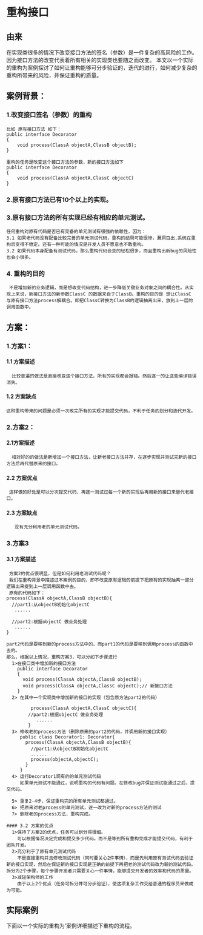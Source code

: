 ﻿# 重构接口
## 由来
  在实现类很多的情况下改变接口方法的签名（参数）是一件复杂的高风险的工作。因为接口方法的改变代表着所有相关的实现类也要随之而改变。 本文以一个实际的重构为案例探讨了如何让重构能够可分步验证的，迭代的进行，如何减少复杂的重构所带来的风险，并保证重构的质量。

## 案例背景：
  ### 1.改变接口签名（参数）的重构
    比如 原有接口方法 如下：
    public interface Decorator
    {
        void process(ClassA objectA,ClassB objectB);
    }

    重构的任务是改变这个接口方法的参数，新的接口方法如下
    public interface Decorator
    {
        void process(ClassA objectA,ClassC objectC)
    }
  ### 2.原有接口方法已有10个以上的实现。   
  ### 3.原有接口方法的所有实现已经有相应的单元测试。
    任何重构对原有代码是否已有完备的单元测试有很强的依赖性，因为：
    3.1 如果老代码没有配备比较完善的单元测试代码，重构的结局可能很惨，漏洞百出,系统在重构后变得不稳定。还有一种可能的情况是开发人员不愿意也不敢重构。
    3.2 如果代码本身配备有测试代码，那么重构代码会变的轻松很多，而且重构出新bug的风险性也会小很多。
  ### 4. 重构的目的
     不是增加新的业务逻辑，而是想改变代码结构，进一步降低关键业务对象之间的耦合性。从实现上来说，新接口方法的新参数ClassC 的数据来自于ClassB。重构的目的是 想让ClassC 与原有接口方法process解耦合。即把ClassC转换为ClassB的逻辑抽离出来，放到上一层的调用函数中。

## 方案：
### 1.方案1：
   #### 1.1 方案描述
      比较普遍的做法是直接改变这个接口方法，所有的实现都会报错。然后逐一的让这些编译错误消失。
   #### 1.2 方案缺点
    这种重构带来的问题是必须一次改完所有的实现才能提交代码，不利于任务的划分和迭代开发。
### 2.方案2：
   #### 2.1方案描述
      相对好的的做法是新增加一个接口方法，让新老接口方法并存，在逐步实现并测试完新的接口方法后再代替原来的接口。
   #### 2.2 方案优点
     这样做的好处是可以分次提交代码，再逐一测试过每一个新的实现后再用新的接口来替代老接口。
   #### 2.3 方案缺点
       没有充分利用老的单元测试代码。
### 3.方案3
   #### 3.1 方案描述 
     方案2的优点很明显，但是如何利用老测试代码呢？
     我们在重构背景中描述过本案例的目的，即不改变原有逻辑的前提下把原有的实现抽离一部分逻辑出来提到上一层调用函数中去。
     原有的代码如下：
    process(ClassA objectA,ClassB objectB){
      //part1:从objectB初始化objectC  
       ......

      //part2:根据objectC 做业务处理
       ......
    }

    part2代码是要移到新的process方法中的，而part1的代码是要移到调用process的函数中去的。
    那么，根据以上情况，重构方案3，可以分如下步骤进行
      1>在接口类中增加新的接口方法
        public interface Decorator
        {
          void process(ClassA objectA,ClassB objectB);
          void process(ClassA objectA,ClassC objectC);// 新接口方法
        }
      2> 在其中一个实现类中增加新的接口的实现（包含原方法part2的代码）

             process(ClassA objectA,ClassC objectC){
            //part2:根据objectC 做业务处理
               ......
            }
      3> 修改老的process方法（删除原来的part2的代码，并调用新的接口实现）
         public class Decorator1: Decorator{
           process(ClassA objectA,ClassB objectB){
             //part1:从objectB初始化objectC  
             ......
             process(objectA,objectC);
           }			
         }
      4> 运行Decorator1现有的的单元测试代码
         如果单元测试不能通过，说明重构的代码有问题。在修改bug并保证测试能通过之后，提交代码。

      5> 重复2-4步，保证重构完的所有单元测试都通过。
      6> 把原来对老process的单元测试，逐一改为对新的process方法的测试
      7> 删除老的process方法，重构完成。

    #### 3.2 方案的优点
      1>保持了方案2的优点，任务可以划分得很细。
        可以根据情况决定完成和提交多少代码。而不是等到所有重构完成才能提交代码，有利于团队开发。
      2>充分利于了原有单元测试代码
        不是直接重构并且修改测试代码（同时要关心2件事情），而是先利用原有测试代码去验证新的接口实现，然后在保证新的接口实现是正确的前提下再把老的测试代码改为新的测试代码。拆分为2个步骤，每个步骤开发者只需要关心一件事情，能够提交开发者的效率和代码的质量。
      3>减轻架构师的工作
        由于以上2个优点（任务可拆分并可分步验证），使这项复杂工作交给普通的程序员来做成为可能。
   

## 实际案例
下面以一个实际的重构为’案例详细描述下重构的流程。

